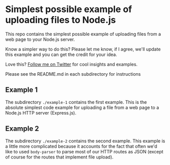 # Simplest possible example of uploading files to Node.js

This repo contains the simplest possible example of uploading files from a web page to your Node.js server.

Know a simpler way to do this? Please let me know, if I agree, we'll update this example and you can get the credit for your idea.

Love this? [Follow me on Twitter](https://twitter.com/ashleydavis75) for cool insights and examples.

Please see the README.md in each subdirectory for instructions

## Example 1

The subdirectory `./example-1` contains the first example. This is the absolute simplest code example for uploading a file from a web page to a Node.js HTTP server (Express.js).

## Example 2

The subdirectory `./example-2` contains the second example. This example is a little more complicated because it accounts for the fact that often we'd like to used `body-parser` to parse most of our HTTP routes as JSON (except of course for the routes that implement file upload).


